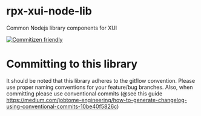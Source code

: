 # rpx-xui-node-lib
Common Nodejs library components for XUI 

[![Commitizen friendly](https://img.shields.io/badge/commitizen-friendly-brightgreen.svg)](http://commitizen.github.io/cz-cli/)

# Committing to this library

It should be noted that this library adheres to the gitflow convention. 
Please use proper naming conventions for your feature/bug branches. Also,
when committing please use conventional commits (@see this guide https://medium.com/jobtome-engineering/how-to-generate-changelog-using-conventional-commits-10be40f5826c)
